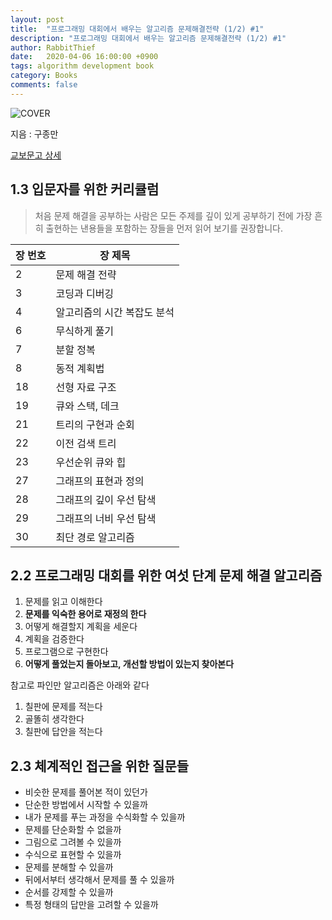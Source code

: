 ```yaml
---
layout: post
title:  "프로그래밍 대회에서 배우는 알고리즘 문제해결전략 (1/2) #1"
description: "프로그래밍 대회에서 배우는 알고리즘 문제해결전략 (1/2) #1"
author: RabbitThief
date:   2020-04-06 16:00:00 +0900
tags: algorithm development book 
category: Books
comments: false
---
```




![COVER](http://image.kyobobook.co.kr/images/book/xlarge/546/x9788966260546.jpg)

지음 : 구종만

[교보문고 상세](http://www.kyobobook.co.kr/product/detailViewKor.laf?ejkGb=KOR&mallGb=KOR&barcode=9788966260546&orderClick=LEa&Kc=#N)



## 1.3 입문자를 위한 커리큘럼

> 처음 문제 해결을 공부하는 사람은 모든 주제를 깊이 있게 공부하기 전에 가장 흔히 출현하는 낸용들을 포함하는 장들을 먼저 읽어 보기를 권장합니다.

| 장 번호 | 장 제목                     |
| ------- | --------------------------- |
| 2       | 문제 해결 전략              |
| 3       | 코딩과 디버깅               |
| 4       | 알고리즘의 시간 복잡도 분석 |
| 6       | 무식하게 풀기               |
| 7       | 분할 정복                   |
| 8       | 동적 계획법                 |
| 18      | 선형 자료 구조              |
| 19      | 큐와 스택, 데크             |
| 21      | 트리의 구현과 순회          |
| 22      | 이전 검색 트리              |
| 23      | 우선순위 큐와 힙            |
| 27      | 그래프의 표현과 정의        |
| 28      | 그래프의 깊이 우선 탐색     |
| 29      | 그래프의 너비 우선 탐색     |
| 30      | 최단 경로 알고리즘          |



## 2.2 프로그래밍 대회를 위한 여섯 단계 문제 해결 알고리즘

1. 문제를 읽고 이해한다
2. **문제를 익숙한 용어로 재정의 한다**
3. 어떻게 해결할지 계획을 세운다
4. 계획을 검증한다
5. 프로그램으로 구현한다
6. **어떻게 풀었는지 돌아보고, 개선할 방법이 있는지 찾아본다**



참고로 파인만 알고리즘은 아래와 같다

1. 칠판에 문제를 적는다
2. 골똘히 생각한다
3. 칠판에 답안을 적는다



## 2.3 체계적인 접근을 위한 질문들

- 비슷한 문제를 풀어본 적이 있던가
- 단순한 방법에서 시작할 수 있을까
- 내가 문제를 푸는 과정을 수식화할 수 있을까
- 문제를 단순화할 수 없을까
- 그림으로 그려볼 수 있을까
- 수식으로 표현할 수 있을까
- 문제를 분해할 수 있을까
- 뒤에서부터 생각해서 문제를 풀 수 있을까
- 순서를 강제할 수 있을까
- 특정 형태의 답만을 고려할 수 있을까

